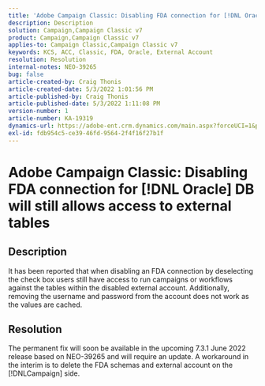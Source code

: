 ```yaml
---
title: 'Adobe Campaign Classic: Disabling FDA connection for [!DNL Oracle] DB will still allows access to external tables'
description: Description
solution: Campaign,Campaign Classic v7
product: Campaign,Campaign Classic v7
applies-to: Campaign Classic,Campaign Classic v7
keywords: KCS, ACC, Classic, FDA, Oracle, External Account
resolution: Resolution
internal-notes: NEO-39265
bug: false
article-created-by: Craig Thonis
article-created-date: 5/3/2022 1:01:56 PM
article-published-by: Craig Thonis
article-published-date: 5/3/2022 1:11:08 PM
version-number: 1
article-number: KA-19319
dynamics-url: https://adobe-ent.crm.dynamics.com/main.aspx?forceUCI=1&pagetype=entityrecord&etn=knowledgearticle&id=a9031e2f-e1ca-ec11-a7b5-6045bd00d995
exl-id: fdb954c5-ce39-46fd-9564-2f4f16f27b1f
---
```

# Adobe Campaign Classic: Disabling FDA connection for [!DNL Oracle] DB will still allows access to external tables

## Description


It has been reported that when disabling an FDA connection by deselecting the check box users still have access to run campaigns or workflows against the tables within the disabled external account. Additionally, removing the username and password from the account does not work as the values are cached.






## Resolution


The permanent fix will soon be available in the upcoming 7.3.1 June 2022 release based on NEO-39265 and will require an update. A workaround in the interim is to delete the FDA schemas and external account on the [!DNLCampaign] side.
